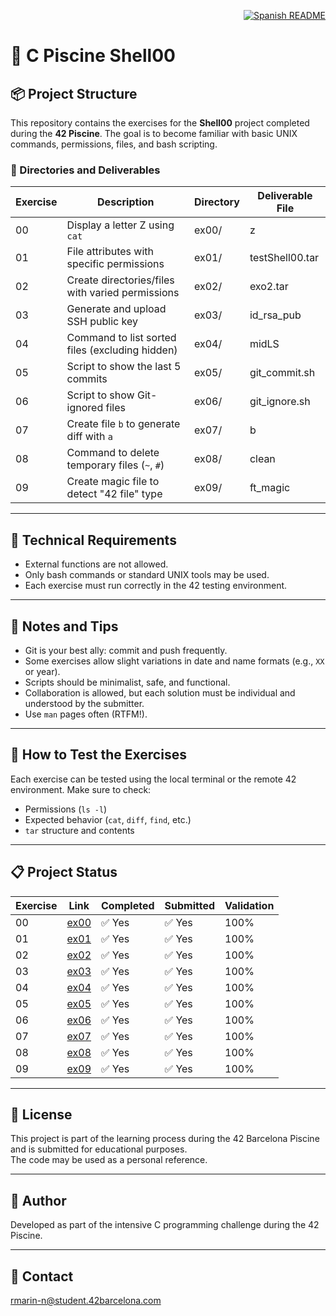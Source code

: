 <p align="right">
  <a href="es.README.md">
    <img src="https://img.shields.io/badge/🌐%20Spanish-README-blue?style=for-the-badge" alt="Spanish README" />
  </a>
</p>

# 🐚 C Piscine Shell00

## 📦 Project Structure

This repository contains the exercises for the **Shell00** project completed during the **42 Piscine**. The goal is to become familiar with basic UNIX commands, permissions, files, and bash scripting.

### 📁 Directories and Deliverables

| Exercise | Description | Directory | Deliverable File |
|----------|-------------|-----------|------------------|
| 00       | Display a letter Z using `cat` | ex00/ | z |
| 01       | File attributes with specific permissions | ex01/ | testShell00.tar |
| 02       | Create directories/files with varied permissions | ex02/ | exo2.tar |
| 03       | Generate and upload SSH public key | ex03/ | id_rsa_pub |
| 04       | Command to list sorted files (excluding hidden) | ex04/ | midLS |
| 05       | Script to show the last 5 commits | ex05/ | git_commit.sh |
| 06       | Script to show Git-ignored files | ex06/ | git_ignore.sh |
| 07       | Create file `b` to generate diff with `a` | ex07/ | b |
| 08       | Command to delete temporary files (`~`, `#`) | ex08/ | clean |
| 09       | Create magic file to detect "42 file" type | ex09/ | ft_magic |

---

## 🔧 Technical Requirements

- External functions are not allowed.  
- Only bash commands or standard UNIX tools may be used.  
- Each exercise must run correctly in the 42 testing environment.

---

## 🧠 Notes and Tips

- Git is your best ally: commit and push frequently.  
- Some exercises allow slight variations in date and name formats (e.g., `XX` or year).  
- Scripts should be minimalist, safe, and functional.  
- Collaboration is allowed, but each solution must be individual and understood by the submitter.  
- Use `man` pages often (RTFM!).

---

## 🚀 How to Test the Exercises

Each exercise can be tested using the local terminal or the remote 42 environment. Make sure to check:

- Permissions (`ls -l`)  
- Expected behavior (`cat`, `diff`, `find`, etc.)  
- `tar` structure and contents

---

## 📋 Project Status

| Exercise | Link                                                                                         | Completed | Submitted | Validation |
|----------|----------------------------------------------------------------------------------------------|-----------|-----------|------------|
| 00       | [ex00](https://github.com/Itzskade/Piscina42/tree/main/Shell00/ex00)                         | ✅ Yes    | ✅ Yes    | 100%       |
| 01       | [ex01](https://github.com/Itzskade/Piscina42/tree/main/Shell00/ex01)                         | ✅ Yes    | ✅ Yes    | 100%       |
| 02       | [ex02](https://github.com/Itzskade/Piscina42/tree/main/Shell00/ex02)                         | ✅ Yes    | ✅ Yes    | 100%       |
| 03       | [ex03](https://github.com/Itzskade/Piscina42/tree/main/Shell00/ex03)                         | ✅ Yes    | ✅ Yes    | 100%       |
| 04       | [ex04](https://github.com/Itzskade/Piscina42/tree/main/Shell00/ex04)                         | ✅ Yes    | ✅ Yes    | 100%       |
| 05       | [ex05](https://github.com/Itzskade/Piscina42/tree/main/Shell00/ex05)                         | ✅ Yes    | ✅ Yes    | 100%       |
| 06       | [ex06](https://github.com/Itzskade/Piscina42/tree/main/Shell00/ex06)                         | ✅ Yes    | ✅ Yes    | 100%       |
| 07       | [ex07](https://github.com/Itzskade/Piscina42/tree/main/Shell00/ex07)                         | ✅ Yes    | ✅ Yes    | 100%       |
| 08       | [ex08](https://github.com/Itzskade/Piscina42/tree/main/Shell00/ex08)                         | ✅ Yes    | ✅ Yes    | 100%       |
| 09       | [ex09](https://github.com/Itzskade/Piscina42/tree/main/Shell00/ex09)                         | ✅ Yes    | ✅ Yes    | 100%       |

---

## 📜 License

This project is part of the learning process during the 42 Barcelona Piscine and is submitted for educational purposes.  
The code may be used as a personal reference.

---

## 🙋 Author

Developed as part of the intensive C programming challenge during the 42 Piscine.

---

## 📧 Contact

[rmarin-n@student.42barcelona.com](mailto:rmarin-n@student.42barcelona.com)
